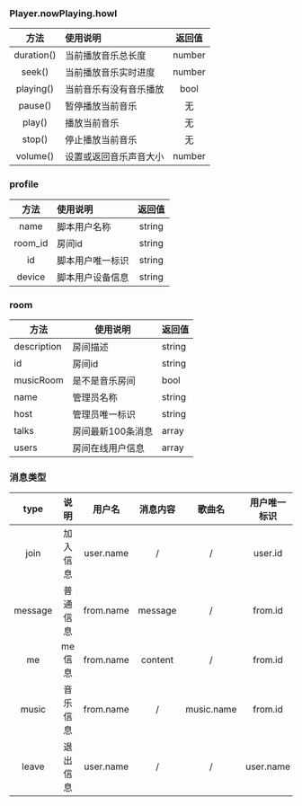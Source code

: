 ### **Player.nowPlaying.howl**
|     方法      | 使用说明        |  返回值   |
|:-----------:|:------------|:------:|
| duration()  | 当前播放音乐总长度   | number |
|   seek()    | 当前播放音乐实时进度  | number |
|  playing()  | 当前音乐有没有音乐播放 |  bool  |
|   pause()   | 暂停播放当前音乐    |   无    |
|   play()    | 播放当前音乐      |   无    |
|   stop()    | 停止播放当前音乐    |   无    |
|volume()| 设置或返回音乐声音大小 | number |
### **profile**
|    方法    | 使用说明     |   返回值   |
|:--------:|:---------|:-------:|
|   name   | 脚本用户名称   | string  |
| room_id  | 房间id     | string  |
|    id    | 脚本用户唯一标识 | string  |
|  device  | 脚本用户设备信息 | string  |
### **room**
| 方法          | 使用说明       | 返回值    |
|-------------|------------|--------|
| description | 房间描述       | string |
| id          | 房间id       | string |
|musicRoom| 是不是音乐房间    |bool|
|name| 管理员名称      |string|
|host| 管理员唯一标识    |string|
|talks| 房间最新100条消息 |array|
|users|房间在线用户信息|array|
### 消息类型
|   type    |   说明   |     用户名     |  消息内容   |     歌曲名      |   用户唯一标识   |
|:---------:|:------:|:-----------:|:-------:|:------------:|:----------:|
|   join    |  加入信息  |  user.name  |    /    |      /       |  user.id   |
|  message  |  普通信息  |  from.name  | message |      /       |  from.id   |
|    me     |  me信息  |  from.name  | content |      /       |  from.id   |
|   music   |  音乐信息  |  from.name  |    /    |  music.name  |  from.id   |
|   leave   |  退出信息  |  user.name  |    /    |      /       | user.name  |